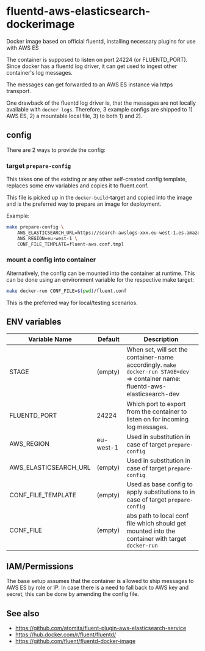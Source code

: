 # fluentd-aws-elasticsearch-dockerimage
Docker image based on official fluentd, installing necessary plugins for use with AWS ES

The container is supposed to listen on port 24224 (or FLUENTD\_PORT). Since docker has a fluentd log driver, it can get used to ingest other container's log messages.

The messages can get forwarded to an AWS ES instance via https transport.

One drawback of the fluentd log driver is, that the messages are not locally available with `docker logs`. Therefore, 3 example configs are shipped to 1) AWS ES, 2) a mountable local file, 3) to both 1) and 2).

## config
There are 2 ways to provide the config:
### target `prepare-config`
This takes one of the existing or any other self-created config template, replaces some env variables and copies it to fluent.conf.

This file is picked up in the `docker-build`-target and copied into the image and is the preferred way to prepare an image for deployment.

Example:
```bash
make prepare-config \
    AWS_ELASTICSEARCH_URL=https://search-awslogs-xxx.eu-west-1.es.amazonaws.com \
    AWS_REGION=eu-west-1 \
    CONF_FILE_TEMPLATE=fluent-aws.conf.tmpl
```

### mount a config into container
Alternatively, the config can be mounted into the container at runtime. This can be done using an environment variable for the respective make target:
```bash
make docker-run CONF_FILE=$(pwd)/fluent.conf
```

This is the preferred way for local/testing scenarios.


## ENV variables
Variable Name          |Default    |Description
---                    |---        |---
STAGE                  | (empty)   | When set, will set the container-name accordingly. `make docker-run STAGE=dev` => container name: fluentd-aws-elasticsearch-dev
FLUENTD\_PORT          | 24224     | Which port to export from the container to listen on for incoming log messages.
AWS\_REGION            | eu-west-1 | Used in substitution in case of target `prepare-config`
AWS\_ELASTICSEARCH\_URL| (empty)   | Used in substitution in case of target `prepare-config`
CONF\_FILE\_TEMPLATE   | (empty)   | Used as base config to apply substitutions to in case of target `prepare-config`
CONF\_FILE             | (empty)   | abs path to local conf file which should get mounted into the container with target `docker-run`

## IAM/Permissions
The base setup assumes that the container is allowed to ship messages to AWS ES by role or IP.
In case there is a need to fall back to AWS key and secret, this can be done by amending the config file.

## See also
* https://github.com/atomita/fluent-plugin-aws-elasticsearch-service
* https://hub.docker.com/r/fluent/fluentd/
* https://github.com/fluent/fluentd-docker-image
 
